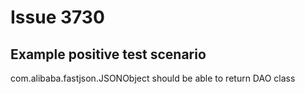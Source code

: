 # Issue 3730

## Example positive test scenario

com.alibaba.fastjson.JSONObject should be able to return DAO class
